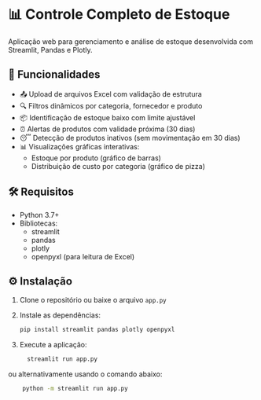 # 📊 Controle Completo de Estoque

Aplicação web para gerenciamento e análise de estoque desenvolvida com Streamlit, Pandas e Plotly.

## 🚀 Funcionalidades

- 📤 Upload de arquivos Excel com validação de estrutura
- 🔍 Filtros dinâmicos por categoria, fornecedor e produto
- 📦 Identificação de estoque baixo com limite ajustável
- ⏰ Alertas de produtos com validade próxima (30 dias)
- 😴 Detecção de produtos inativos (sem movimentação em 30 dias)
- 📊 Visualizações gráficas interativas:
  - Estoque por produto (gráfico de barras)
  - Distribuição de custo por categoria (gráfico de pizza)

## 🛠️ Requisitos

- Python 3.7+
- Bibliotecas:
  - streamlit
  - pandas
  - plotly
  - openpyxl (para leitura de Excel)

## ⚙️ Instalação

1. Clone o repositório ou baixe o arquivo `app.py`
2. Instale as dependências:
   ```bash
   pip install streamlit pandas plotly openpyxl
3. Execute a aplicação:

    ```bash
      streamlit run app.py
ou alternativamente usando o comando abaixo:

  ```bash  
      python -m streamlit run app.py
    
    
    
